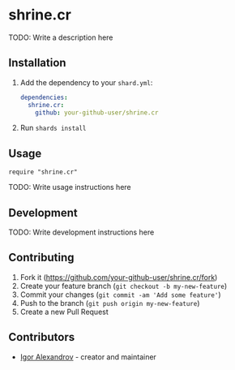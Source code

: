 # shrine.cr

TODO: Write a description here

## Installation

1. Add the dependency to your `shard.yml`:

   ```yaml
   dependencies:
     shrine.cr:
       github: your-github-user/shrine.cr
   ```

2. Run `shards install`

## Usage

```crystal
require "shrine.cr"
```

TODO: Write usage instructions here

## Development

TODO: Write development instructions here

## Contributing

1. Fork it (<https://github.com/your-github-user/shrine.cr/fork>)
2. Create your feature branch (`git checkout -b my-new-feature`)
3. Commit your changes (`git commit -am 'Add some feature'`)
4. Push to the branch (`git push origin my-new-feature`)
5. Create a new Pull Request

## Contributors

- [Igor Alexandrov](https://github.com/your-github-user) - creator and maintainer
